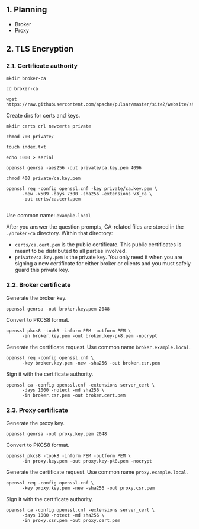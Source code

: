 ## 1. Planning

- Broker
- Proxy

## 2. TLS Encryption

### 2.1. Certificate authority

```
mkdir broker-ca
```
```
cd broker-ca
```
```
wget https://raw.githubusercontent.com/apache/pulsar/master/site2/website/static/examples/openssl.cnf
```

Create dirs for certs and keys.

```
mkdir certs crl newcerts private
```
```
chmod 700 private/
```
```
touch index.txt
```
```
echo 1000 > serial
```
```
openssl genrsa -aes256 -out private/ca.key.pem 4096
```
```
chmod 400 private/ca.key.pem
```
```
openssl req -config openssl.cnf -key private/ca.key.pem \
      -new -x509 -days 7300 -sha256 -extensions v3_ca \
      -out certs/ca.cert.pem
```
```
```

Use common name: `example.local`


After you answer the question prompts, CA-related files are stored in the `./broker-ca` directory. Within that directory:

- `certs/ca.cert.pem` is the public certificate. This public certificates is meant to be distributed to all parties involved.
- `private/ca.key.pem` is the private key. You only need it when you are signing a new certificate for either broker or clients and you must safely guard this private key.

### 2.2. Broker certificate

Generate the broker key.

```
openssl genrsa -out broker.key.pem 2048
```

Convert to PKCS8 format.

```
openssl pkcs8 -topk8 -inform PEM -outform PEM \
      -in broker.key.pem -out broker.key-pk8.pem -nocrypt
```

Generate the certificate request. Use common name `broker.example.local`.

```
openssl req -config openssl.cnf \
      -key broker.key.pem -new -sha256 -out broker.csr.pem
```

Sign it with the certificate authority.

```
openssl ca -config openssl.cnf -extensions server_cert \
      -days 1000 -notext -md sha256 \
      -in broker.csr.pem -out broker.cert.pem
```

### 2.3. Proxy certificate

Generate the proxy key.

```
openssl genrsa -out proxy.key.pem 2048
```

Convert to PKCS8 format.

```
openssl pkcs8 -topk8 -inform PEM -outform PEM \
      -in proxy.key.pem -out proxy.key-pk8.pem -nocrypt
```

Generate the certificate request. Use common name `proxy.example.local`.

```
openssl req -config openssl.cnf \
      -key proxy.key.pem -new -sha256 -out proxy.csr.pem
```

Sign it with the certificate authority.

```
openssl ca -config openssl.cnf -extensions server_cert \
      -days 1000 -notext -md sha256 \
      -in proxy.csr.pem -out proxy.cert.pem
```